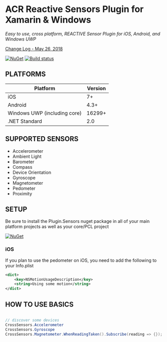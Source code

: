 # ACR Reactive Sensors Plugin for Xamarin & Windows
_Easy to use, cross platform, REACTIVE Sensor Plugin for iOS, Android, and Windows UWP_

[Change Log - May 26, 2018](changelog.md)

[![NuGet](https://img.shields.io/nuget/v/Plugin.Sensors.svg?maxAge=2592000)](https://www.nuget.org/packages/Plugin.Sensors/)
[![Build status](https://dev.azure.com/allanritchie/Plugins/_apis/build/status/Sensors)](https://dev.azure.com/allanritchie/Plugins/_build/latest?definitionId=11)


## PLATFORMS
|Platform|Version|
|--------|-------|
iOS|7+
Android|4.3+
Windows UWP (including core)|16299+
.NET Standard|2.0


## SUPPORTED SENSORS

* Accelerometer
* Ambient Light
* Barometer
* Compass
* Device Orientation
* Gyroscope
* Magnetometer
* Pedometer
* Proximity


## SETUP

Be sure to install the Plugin.Sensors nuget package in all of your main platform projects as well as your core/PCL project

[![NuGet](https://img.shields.io/nuget/v/Plugin.Sensors.svg?maxAge=2592000)](https://www.nuget.org/packages/Plugin.Sensors/)

### iOS

If you plan to use the pedometer on iOS, you need to add the following to your Info.plist

```xml
<dict>
	<key>NSMotionUsageDescription</key>
	<string>Using some motion</string>
</dict>
```


## HOW TO USE BASICS

```csharp

// discover some devices
CrossSensors.Accelerometer
CrossSensors.Gyroscope
CrossSensors.Magnetometer.WhenReadingTaken().Subscribe(reading => {});

```
